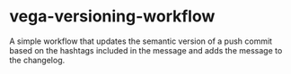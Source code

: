 # vega-versioning-workflow
A simple workflow that updates the semantic version of a push commit based on the hashtags included in the message and adds the message to the changelog.
